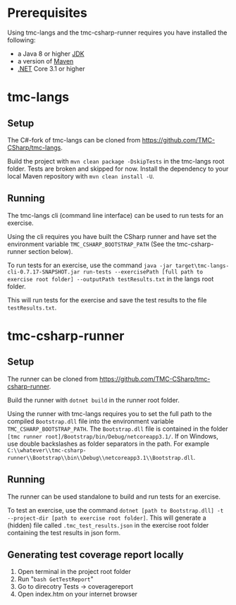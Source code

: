 # Prerequisites

Using tmc-langs and the tmc-csharp-runner requires you have installed the following:
- a Java 8 or higher [JDK](https://www.oracle.com/java/technologies/javase/javase-jdk8-downloads.html) 
- a version of [Maven](https://maven.apache.org/download.cgi)
- [.NET](https://dotnet.microsoft.com/download) Core 3.1 or higher

# tmc-langs

## Setup

The C#-fork of tmc-langs can be cloned from https://github.com/TMC-CSharp/tmc-langs.

Build the project with ```mvn clean package -DskipTests``` in the tmc-langs root folder. Tests are broken and skipped for now. Install the dependency to your local Maven repository with ```mvn clean install -U```.

## Running

The tmc-langs cli (command line interface) can be used to run tests for an exercise. 

Using the cli requires you have built the CSharp runner and have set the environment variable ```TMC_CSHARP_BOOTSTRAP_PATH``` (See the tmc-csharp-runner section below).

To run tests for an exercise, use the command ```java -jar target\tmc-langs-cli-0.7.17-SNAPSHOT.jar run-tests --exercisePath [full path to exercise root folder] --outputPath testResults.txt``` in the langs root folder.

This will run tests for the exercise and save the test results to the file ```testResults.txt```.

# tmc-csharp-runner 

## Setup

The runner can be cloned from https://github.com/TMC-CSharp/tmc-csharp-runner.

Build the runner with ```dotnet build``` in the runner root folder.

Using the runner with tmc-langs requires you to set the full path to the compiled ```Bootstrap.dll``` file into the environment variable ```TMC_CSHARP_BOOTSTRAP_PATH```. The ```Bootstrap.dll``` file is contained in the folder ```[tmc runner root]/Bootstrap/bin/Debug/netcoreapp3.1/```. If on Windows, use double backslashes as folder separators in the path. For example ```C:\\whatever\\tmc-csharp-runner\\Bootstrap\\bin\\Debug\\netcoreapp3.1\\Bootstrap.dll```.

## Running

The runner can be used standalone to build and run tests for an exercise.

To test an exercise, use the command ```dotnet [path to Bootstrap.dll] -t --project-dir [path to exercise root folder]```. This will generate a (hidden) file called ```.tmc_test_results.json``` in the exercise root folder containing the test results in json form.

## Generating test coverage report locally

1. Open terminal in the project root folder
2. Run "``` bash GetTestReport ```"
3. Go to direcotry Tests -> coveragereport
4. Open index.htm on your internet browser
